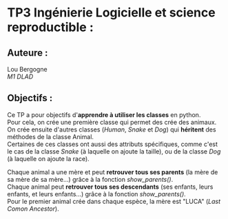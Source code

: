 # TP3 Ingénierie Logicielle et science reproductible :  
## Auteure :  
Lou Bergogne  
*M1 DLAD*   
## Objectifs :  
Ce TP a pour objectifs d'**apprendre à utiliser les classes** en python.  
Pour cela, on crée une première classe qui permet des crée des animaux.  
On crée ensuite d'autres classes (*Human*, *Snake* et *Dog*) qui **héritent** des méthodes de la classe Animal.  
Certaines de ces classes ont aussi des attributs spécifiques, comme c'est le cas de la classe *Snake* (à laquelle on ajoute la taille), ou de la classe *Dog* (à laquelle on ajoute la race).  
  
Chaque animal a une mère et peut **retrouver tous ses parents** (la mère de sa mère de sa mère...) grâce à la fonction *show_parents()*.  
Chaque animal peut **retrouver tous ses descendants** (ses enfants, leurs enfants, et leurs enfants...) grâce à la fonction *show_parents()*.  
Pour le premier animal crée dans chaque espèce, la mère est "LUCA" (*Last Comon Ancestor*).
  